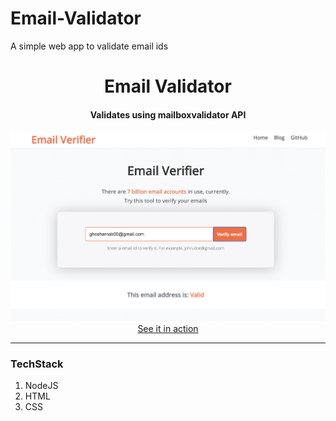 # Email-Validator
A simple web app to validate email ids

<div align="center">
  <h1>Email Validator</h1>
  <h4>Validates using mailboxvalidator API</h4>
  <div><a href="https://email-validator--ghosharnab00.repl.co/"><img src="/Cover/Cover.png" /></a></div>
  <a href="https://email-validator--ghosharnab00.repl.co/">See it in action</a>
</div>

---

### TechStack

1. <a>NodeJS</a>
2. <a>HTML</a>
3. <a>CSS</a> 

